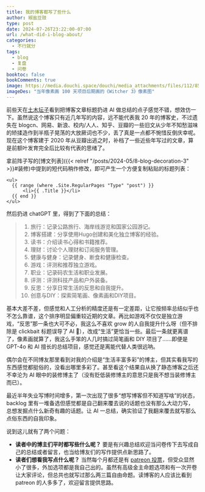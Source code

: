 ```yaml
---
title: 我的博客都写了些什么
author: 椒盐豆豉
type: post
date: 2024-07-26T23:22:00-07:00
url: /what-did-i-blog-about/
categories:
  - 不行就分
tags:
  - blog
  - 复盘
  - 问卷
booktoc: false
bookComments: true
image: https://media.douchi.space/douchi/media_attachments/files/112/856/867/081/692/285/original/fe6d3b44d9ef71b7.png
imageDes: "当年像素画 100 天项目后期画的《Witcher 3》像素图"
---
```


前些天在[土木坛子](https://tumutanzi.com/archives/17322?utm_source=blog.douchi.space)看到把博客文章标题扔进 AI 做总结的点子感觉不错，想效仿一下。虽然说这个博客只有近几年写的内容，远不能代表我 20 年的博客史，不过遗失在 blogcn、网易、新浪、校内/人人、知乎、豆瓣的一些旧文从少年不知愁滋味的矫揉造作到半瓶子晃荡的大放厥词也不少，丢了真是一点都不惋惜反倒庆幸呢。现在这个博客建于 2020 年从豆瓣出逃之时，补档了一些近些年写过的文章，算是前额叶发育完全后比较有代表的思绪了。
<!--more-->

拿前阵子写的[博文列表]({{< relref "/posts/2024-05/8-blog-decoration-3" >}}#装修)中提到的短代码稍作修改，即可产生一个方便复制粘贴的标题列表：

```Go-HTML-Template
<ul>
  {{ range (where .Site.RegularPages "Type" "post") }}
      <li>{{ .Title }}</li>
  {{ end }}
</ul>
```

然后扔进 chatGPT 里，得到了下面的总结：
> 1. 旅行：记录公路旅行、海岸线游览和国家公园游记。
> 2. 博客搭建：分享使用Hugo创建和美化独立博客的经验。
> 3. 读书：介绍读书心得和书籍推荐。
> 4. 理财：讨论个人理财和订阅服务管理。
> 5. 健康与健身：记录健身、断食和健康检查。
> 6. 游戏：评测和推荐独立游戏。
> 7. 职业：记录码农生活和职业发展。
> 8. 评测：评测科技产品和户外装备。
> 9. 反思：分享日常生活的反思和自我提升。
> 10. 创意与DIY：探索简笔画、像素画和DIY项目。

基本大差不差，但感觉和人工分析的精度还是有一定差距，让它按频率总结似乎也不怎么靠谱，这个排序明显偏重较近期的文章。再比如游戏不仅仅是独立游戏，“反思”那一条也大可不必，我这么不喜欢 grow 的人自我提升什么呀（但不排除是 clickbait 标题误导了 AI 🤣），改成“生活”更恰当一些。最后一条就更离谱了，像素画就算了，我这么手笨的人几时搞过简笔画和 DIY 项目了……即便是 GPT-4o 和 AI 擅长的总结项目，感觉还是离能代替人类很远呐。

偶尔会在不同博友那里看到对我的介绍是“生活丰富多彩”的博主，但其实看我写的东西感觉都挺俗的，没看出哪里多彩了。甚至看这个结果自从换了静态博客之后还不幸沦为 AI 眼中的装修博主了（没有贬低装修博主的意思只是我不想当装修博主而已）。

最近半年失业写博时间增多，第一次出现了很多“想写博客但不知道写啥”的状态，backlog 里有一堆备选但感觉都是自己翻来覆去说的话题也没有那么大动力写，总想发掘点什么新奇有趣的话题。让 AI 一总结，确实验证了我翻来覆去就写那么点俗东西的自我印象。

说到这儿就有了两个问题：
- **读者中的博主们平时都写些什么呢？** 要是有兴趣总结欢迎当问卷传下去写成自己的总结或者留言，也当给博友们的写作提供点新思路了。
- **读者们想看我写点什么呢？** 当然每个月都还是有 [patreon 投票](https://www.patreon.com/posts/2024-nian-8-yue-108440104)，但受众显然小了很多，外加选项都是我自己出的。虽然有高级金主命题选项和有一次开卷让大家评论，但总共也就写过那么两三篇自由命题。读博客的人应该比看到 patreon 的人多多了，欢迎留言提供思路。
